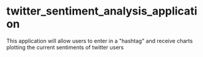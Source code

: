 # twitter_sentiment_analysis_application
This application will allow users to enter in a "hashtag" and receive charts plotting the current sentiments of twitter users
